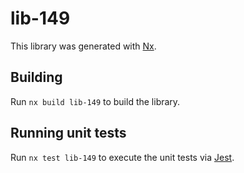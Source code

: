 # lib-149

This library was generated with [Nx](https://nx.dev).

## Building

Run `nx build lib-149` to build the library.

## Running unit tests

Run `nx test lib-149` to execute the unit tests via [Jest](https://jestjs.io).
